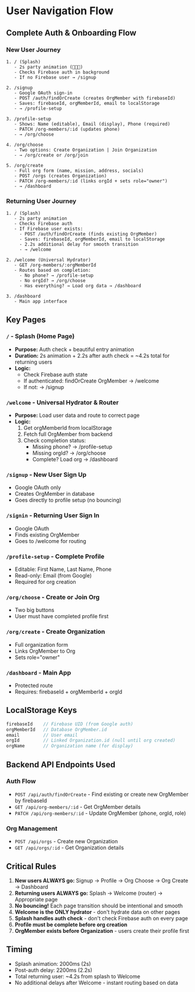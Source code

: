 # User Navigation Flow

## Complete Auth & Onboarding Flow

### New User Journey
```
1. / (Splash)
   - 2s party animation (🎉✨🎊)
   - Checks Firebase auth in background
   - If no Firebase user → /signup

2. /signup
   - Google OAuth sign-in
   - POST /auth/findOrCreate (creates OrgMember with firebaseId)
   - Saves: firebaseId, orgMemberId, email to localStorage
   - → /profile-setup

3. /profile-setup
   - Shows: Name (editable), Email (display), Phone (required)
   - PATCH /org-members/:id (updates phone)
   - → /org/choose

4. /org/choose
   - Two options: Create Organization | Join Organization
   - → /org/create or /org/join

5. /org/create
   - Full org form (name, mission, address, socials)
   - POST /orgs (creates Organization)
   - PATCH /org-members/:id (links orgId + sets role="owner")
   - → /dashboard
```

### Returning User Journey
```
1. / (Splash)
   - 2s party animation
   - Checks Firebase auth
   - If Firebase user exists:
     - POST /auth/findOrCreate (finds existing OrgMember)
     - Saves: firebaseId, orgMemberId, email to localStorage
     - 2.2s additional delay for smooth transition
     - → /welcome

2. /welcome (Universal Hydrator)
   - GET /org-members/:orgMemberId
   - Routes based on completion:
     - No phone? → /profile-setup
     - No orgId? → /org/choose
     - Has everything? → Load org data → /dashboard

3. /dashboard
   - Main app interface
```

## Key Pages

### `/` - Splash (Home Page)
- **Purpose:** Auth check + beautiful entry animation
- **Duration:** 2s animation + 2.2s after auth check = ~4.2s total for returning users
- **Logic:**
  - Check Firebase auth state
  - If authenticated: findOrCreate OrgMember → /welcome
  - If not: → /signup

### `/welcome` - Universal Hydrator & Router
- **Purpose:** Load user data and route to correct page
- **Logic:**
  1. Get orgMemberId from localStorage
  2. Fetch full OrgMember from backend
  3. Check completion status:
     - Missing phone? → /profile-setup
     - Missing orgId? → /org/choose
     - Complete? Load org → /dashboard

### `/signup` - New User Sign Up
- Google OAuth only
- Creates OrgMember in database
- Goes directly to profile setup (no bouncing)

### `/signin` - Returning User Sign In
- Google OAuth
- Finds existing OrgMember
- Goes to /welcome for routing

### `/profile-setup` - Complete Profile
- Editable: First Name, Last Name, Phone
- Read-only: Email (from Google)
- Required for org creation

### `/org/choose` - Create or Join Org
- Two big buttons
- User must have completed profile first

### `/org/create` - Create Organization
- Full organization form
- Links OrgMember to Org
- Sets role="owner"

### `/dashboard` - Main App
- Protected route
- Requires: firebaseId + orgMemberId + orgId

## LocalStorage Keys

```javascript
firebaseId    // Firebase UID (from Google auth)
orgMemberId   // Database OrgMember.id
email         // User email
orgId         // Linked Organization.id (null until org created)
orgName       // Organization name (for display)
```

## Backend API Endpoints Used

### Auth Flow
- `POST /api/auth/findOrCreate` - Find existing or create new OrgMember by firebaseId
- `GET /api/org-members/:id` - Get OrgMember details
- `PATCH /api/org-members/:id` - Update OrgMember (phone, orgId, role)

### Org Management
- `POST /api/orgs` - Create new Organization
- `GET /api/orgs/:id` - Get Organization details

## Critical Rules

1. **New users ALWAYS go:** Signup → Profile → Org Choose → Org Create → Dashboard
2. **Returning users ALWAYS go:** Splash → Welcome (router) → Appropriate page
3. **No bouncing!** Each page transition should be intentional and smooth
4. **Welcome is the ONLY hydrator** - don't hydrate data on other pages
5. **Splash handles auth check** - don't check Firebase auth on every page
6. **Profile must be complete before org creation**
7. **OrgMember exists before Organization** - users create their profile first

## Timing

- Splash animation: 2000ms (2s)
- Post-auth delay: 2200ms (2.2s)
- Total returning user: ~4.2s from splash to Welcome
- No additional delays after Welcome - instant routing based on data

